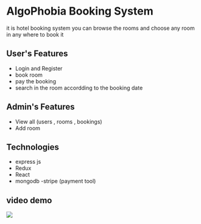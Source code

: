 # AlgoPhobia Booking System
it is hotel booking system you can browse the rooms and choose any room in any where to book it


## User's Features 
- Login and Register
- book room 
- pay the booking
- search in the room accordding to the booking date
## Admin's Features 
- View all (users , rooms ,   bookings)
- Add room

## Technologies
- express js
- Redux
- React 
- mongodb
-stripe (payment tool)

## video demo
![](https://github.com/MahmoudRedaSayed/Hotel-Booking-System/blob/main/videos/Demo.gif)



